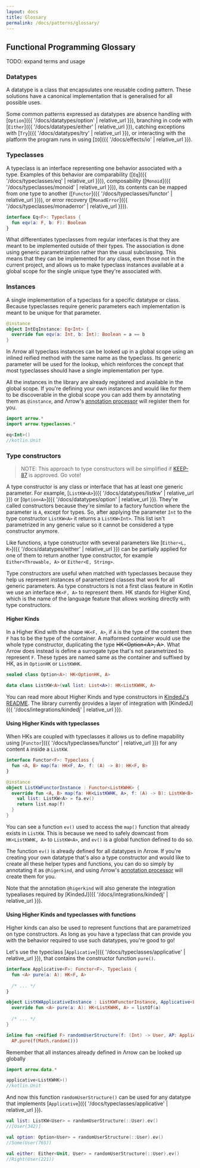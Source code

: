 ```yaml
---
layout: docs
title: Glossary
permalink: /docs/patterns/glossary/
---
```


## Functional Programming Glossary

TODO: expand terms and usage

### Datatypes

A datatype is a class that encapsulates one reusable coding pattern.
These solutions have a canonical implementation that is generalised for all possible uses.

Some common patterns expressed as datatypes are absence handling with [`Option`]({{ '/docs/datatypes/option' | relative_url }}),
branching in code with [`Either`]({{ '/docs/datatypes/either' | relative_url }}),
catching exceptions with [`Try`]({{ '/docs/datatypes/try' | relative_url }}),
or interacting with the platform the program runs in using [`IO`]({{ '/docs/effects/io' | relative_url }}).

### Typeclasses

A typeclass is an interface representing one behavior associated with a type.
Examples of this behavior are comparability ([`Eq`]({{ '/docs/typeclasses/eq' | relative_url }})),
composability ([`Monoid`]({{ '/docs/typeclasses/monoid' | relative_url }})),
its contents can be mapped from one type to another ([`Functor`]({{ '/docs/typeclasses/functor' | relative_url }})),
or error recovery ([`MonadError`]({{ '/docs/typeclasses/monaderror' | relative_url }})).

```kotlin
interface Eq<F>: Typeclass {
  fun eqv(a: F, b: F): Boolean
}
```

What differentiates typeclasses from regular interfaces is that they are meant to be implemented outside of their types.
The association is done using generic parametrization rather than the usual subclassing.
This means that they can be implemented for any class, even those not in the current project,
and allows us to make typeclass instances available at a global scope for the single unique type they're associated with.

### Instances

A single implementation of a typeclass for a specific datatype or class.
Because typeclasses require generic parameters each implementation is meant to be unique for that parameter.

```kotlin
@instance
object IntEqInstance: Eq<Int> {
  override fun eqv(a: Int, b: Int): Boolean = a == b
}
```

In Λrrow all typeclass instances can be looked up in a global scope using an inlined reified method with the same name as the typeclass.
Its generic parameter will be used for the lookup, which reinforces the concept that most typeclasses should have a single implementation per type.

All the instances in the library are already registered and available in the global scope.
If you're defining your own instances and would like for them to be discoverable in the global scope 
you can add them by annotating them as `@instance`, and Λrrow's [annotation processor](https://github.com/arrow-kt/arrow#additional-setup) will register them for you.

```kotlin
import arrow.*
import arrow.typeclasses.*

eq<Int>()
//kotlin.Unit
```

### Type constructors

> NOTE: This approach to type constructors will be simplified if [KEEP-87](https://github.com/Kotlin/KEEP/pull/87) is approved. Go vote!

A type constructor is any class or interface that has at least one generic parameter. For example, 
[`ListKW<A>`]({{ '/docs/datatypes/listkw' | relative_url }}) or [`Option<A>`]({{ '/docs/datatypes/option' | relative_url }}).
They're called constructors because they're similar to a factory function where the parameter is `A`, except for types.
So, after applying the parameter `Int` to the type constructor `ListKW<A>` it returns a `ListKW<Int>`.
This list isn't parametrized in any generic value so it cannot be considered a type constructor anymore.

Like functions, a type constructor with several parameters like [`Either<L, R>`]({{ '/docs/datatypes/either' | relative_url }}) can be partially applied for one of them to return another type constructor,
for example `Either<Throwable, A>` or `Either<E, String>`.

Type constructors are useful when matched with typeclasses because they help us represent instances of parametrized classes that work for all generic parameters.
As type constructors is not a first class feature in Kotlin we use an interface `HK<F, A>` to represent them.
HK stands for Higher Kind, which is the name of the language feature that allows working directly with type constructors.

#### Higher Kinds

In a Higher Kind with the shape `HK<F, A>`, if `A` is the type of the content then `F` has to be the type of the container.
A malformed container would use the whole type constructor, duplicating the type ~~HK\<Option\<A\>, A\>~~.
What Λrrow does instead is define a surrogate type that's not parametrized to represent `F`.
These types are named same as the container and suffixed by HK, as in `OptionHK` or `ListKWHK`.

```kotlin
sealed class Option<A>: HK<OptionHK, A>

data class ListKW<A>(val list: List<A>): HK<ListKWHK, A>
```

You can read more about Higher Kinds and type constructors in [KindedJ's README](https://github.com/KindedJ/KindedJ#rationale).
The library currently provides a layer of integration with [KindedJ]({{ '/docs/integrations/kindedj' | relative_url }}).

#### Using Higher Kinds with typeclasses

When HKs are coupled with typeclasses it allows us to define mapability using [`Functor`]({{ '/docs/typeclasses/functor' | relative_url }}) for any content `A` inside a `ListKW`.

```kotlin
interface Functor<F>: Typeclass {
  fun <A, B> map(fa: HK<F, A>, f: (A) -> B): HK<F, B>
}

@instance
object ListKWFunctorInstance : Functor<ListKWHK> {
  override fun <A, B> map(fa: HK<ListKWHK, A>, f: (A) -> B): ListKW<B> {
    val list: ListKW<A> = fa.ev()
    return list.map(f)
  }
}
```

You can see a function `ev()` used to access the `map()` function that already exists in `ListKW`.
This is because we need to safely downcast from `HK<ListKWHK, A>` to `ListKW<A>`, and `ev()` is a global function defined to do so.

The function `ev()` is already defined for all datatypes in Λrrow. If you're creating your own datatype that's also a type constructor and would like to create all these helper types and functions,
you can do so simply by annotating it as `@higerkind`, and using Λrrow's [annotation processor](https://github.com/arrow-kt/arrow#additional-setup) will create them for you.

Note that the annotation `@higerkind` will also generate the integration typealiases required by [KindedJ]({{ '/docs/integrations/kindedj' | relative_url }}).

#### Using Higher Kinds and typeclasses with functions

Higher kinds can also be used to represent functions that are parametrized on type constructors.
As long as you have a typeclass that can provide you with the behavior required to use such datatypes, you're good to go!

Let's use the typeclass [`Applicative`]({{ '/docs/typeclasses/applicative' | relative_url }}), that contains the constructor function `pure()`.

```kotlin
interface Applicative<F>: Functor<F>, Typeclass {
  fun <A> pure(a: A): HK<F, A>
  
  /* ... */
}

object ListKWApplicativeInstance : ListKWFunctorInstance, Applicative<ListKWHK> {
  override fun <A> pure(a: A): HK<ListKWHK, A> = listOf(a)
  
  /* ... */
}

inline fun <reified F> randomUserStructure(f: (Int) -> User, AP: Applicative<F> = applicative<F>()) =
  AP.pure(f(Math.random()))
```

Remember that all instances already defined in Λrrow can be looked up globally

```kotlin
import arrow.data.*

applicative<ListKWHK>()
//kotlin.Unit
```

And now this function `randomUserStructure()` can be used for any datatype that implements [`Applicative`]({{ '/docs/typeclasses/applicative' | relative_url }}).

```kotlin
val list: ListKW<User> = randomUserStructure(::User).ev()
//[User(342)]

val option: Option<User> = randomUserStructure(::User).ev()
//Some(User(765))

val either: Either<Unit, User> = randomUserStructure(::User).ev()
//Right(User(221))
```
